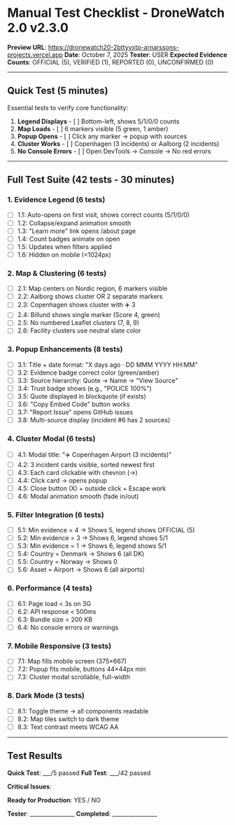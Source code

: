 # Manual Test Checklist - DroneWatch 2.0 v2.3.0

**Preview URL**: https://dronewatch20-2bttyvxtp-arnarssons-projects.vercel.app
**Date**: October 7, 2025
**Tester**: USER
**Expected Evidence Counts**: OFFICIAL (5), VERIFIED (1), REPORTED (0), UNCONFIRMED (0)

---

## Quick Test (5 minutes)

Essential tests to verify core functionality:

1. **Legend Displays** - [ ] Bottom-left, shows 5/1/0/0 counts
2. **Map Loads** - [ ] 6 markers visible (5 green, 1 amber)
3. **Popup Opens** - [ ] Click any marker → popup with sources
4. **Cluster Works** - [ ] Copenhagen (3 incidents) or Aalborg (2 incidents)
5. **No Console Errors** - [ ] Open DevTools → Console → No red errors

---

## Full Test Suite (42 tests - 30 minutes)

### 1. Evidence Legend (6 tests)
- [ ] 1.1: Auto-opens on first visit, shows correct counts (5/1/0/0)
- [ ] 1.2: Collapse/expand animation smooth
- [ ] 1.3: "Learn more" link opens /about page
- [ ] 1.4: Count badges animate on open
- [ ] 1.5: Updates when filters applied
- [ ] 1.6: Hidden on mobile (<1024px)

### 2. Map & Clustering (6 tests)
- [ ] 2.1: Map centers on Nordic region, 6 markers visible
- [ ] 2.2: Aalborg shows cluster OR 2 separate markers
- [ ] 2.3: Copenhagen shows cluster with ✈️ 3
- [ ] 2.4: Billund shows single marker (Score 4, green)
- [ ] 2.5: No numbered Leaflet clusters (7, 8, 9)
- [ ] 2.6: Facility clusters use neutral slate color

### 3. Popup Enhancements (8 tests)
- [ ] 3.1: Title + date format: "X days ago · DD MMM YYYY HH:MM"
- [ ] 3.2: Evidence badge correct color (green/amber)
- [ ] 3.3: Source hierarchy: Quote → Name → "View Source"
- [ ] 3.4: Trust badge shows (e.g., "POLICE 100%")
- [ ] 3.5: Quote displayed in blockquote (if exists)
- [ ] 3.6: "Copy Embed Code" button works
- [ ] 3.7: "Report Issue" opens GitHub issues
- [ ] 3.8: Multi-source display (incident #6 has 2 sources)

### 4. Cluster Modal (6 tests)
- [ ] 4.1: Modal title: "✈️ Copenhagen Airport (3 incidents)"
- [ ] 4.2: 3 incident cards visible, sorted newest first
- [ ] 4.3: Each card clickable with chevron (→)
- [ ] 4.4: Click card → opens popup
- [ ] 4.5: Close button (X) + outside click + Escape work
- [ ] 4.6: Modal animation smooth (fade in/out)

### 5. Filter Integration (6 tests)
- [ ] 5.1: Min evidence = 4 → Shows 5, legend shows OFFICIAL (5)
- [ ] 5.2: Min evidence = 3 → Shows 6, legend shows 5/1
- [ ] 5.3: Min evidence = 1 → Shows 6, legend shows 5/1
- [ ] 5.4: Country = Denmark → Shows 6 (all DK)
- [ ] 5.5: Country = Norway → Shows 0
- [ ] 5.6: Asset = Airport → Shows 6 (all airports)

### 6. Performance (4 tests)
- [ ] 6.1: Page load < 3s on 3G
- [ ] 6.2: API response < 500ms
- [ ] 6.3: Bundle size < 200 KB
- [ ] 6.4: No console errors or warnings

### 7. Mobile Responsive (3 tests)
- [ ] 7.1: Map fills mobile screen (375×667)
- [ ] 7.2: Popup fits mobile, buttons 44×44px min
- [ ] 7.3: Cluster modal scrollable, full-width

### 8. Dark Mode (3 tests)
- [ ] 8.1: Toggle theme → all components readable
- [ ] 8.2: Map tiles switch to dark theme
- [ ] 8.3: Text contrast meets WCAG AA

---

## Test Results

**Quick Test**: ___/5 passed
**Full Test**: ___/42 passed

**Critical Issues**:


**Ready for Production**: YES / NO

**Tester**: ________________
**Completed**: ________________
